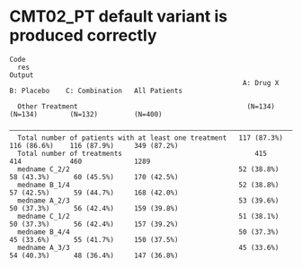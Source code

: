 # CMT02_PT default variant is produced correctly

    Code
      res
    Output
                                                              A: Drug X    B: Placebo    C: Combination   All Patients
                                                                                                                      
      Other Treatment                                          (N=134)       (N=134)        (N=132)         (N=400)   
      ————————————————————————————————————————————————————————————————————————————————————————————————————————————————
      Total number of patients with at least one treatment   117 (87.3%)   116 (86.6%)    116 (87.9%)     349 (87.2%) 
      Total number of treatments                                 415           414            460             1289    
      medname C_2/2                                          52 (38.8%)    58 (43.3%)      60 (45.5%)     170 (42.5%) 
      medname B_1/4                                          52 (38.8%)    57 (42.5%)      59 (44.7%)     168 (42.0%) 
      medname A_2/3                                          53 (39.6%)    50 (37.3%)      56 (42.4%)     159 (39.8%) 
      medname C_1/2                                          51 (38.1%)    50 (37.3%)      56 (42.4%)     157 (39.2%) 
      medname B_4/4                                          50 (37.3%)    45 (33.6%)      55 (41.7%)     150 (37.5%) 
      medname A_3/3                                          45 (33.6%)    54 (40.3%)      48 (36.4%)     147 (36.8%) 

